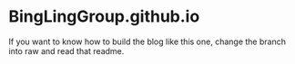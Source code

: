 # BingLingGroup.github.io
If you want to know how to build the blog like this one, change the branch into raw and read that readme.
